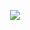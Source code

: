 <p align="center">
    <img src="https://github-readme-stats.vercel.app/api?username=ptondereau&show_icons=true&theme=radical&count_private=true" />
</p>
